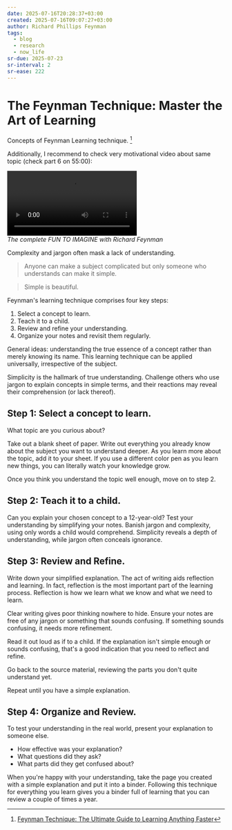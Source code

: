 ```yaml
---
date: 2025-07-16T20:28:37+03:00
created: 2025-07-16T09:07:27+03:00
author: Richard Phillips Feynman
tags:
  - blog
  - research
  - now_life
sr-due: 2025-07-23
sr-interval: 2
sr-ease: 222
---
```


# The Feynman Technique: Master the Art of Learning

Concepts of Feynman Learning technique. [^1]

Additionally, I recommend to check very motivational video about same topic (check part 6 on 55:00):

<video src="file:///home/inom/Videos/interview/The_complete_FUN_TO_IMAGINE_with_Richard_Feynman_P1ww1IXRfTA.mp4" controls></video>\
_The complete FUN TO IMAGINE with Richard Feynman_

Complexity and jargon often mask a lack of understanding.

> Anyone can make a subject complicated but only someone who understands can make it simple.

> Simple is beautiful.

Feynman's learning technique comprises four key steps:
<br class="f">
1. Select a concept to learn.
2. Teach it to a child.
3. Review and refine your understanding.
4. Organize your notes and revisit them regularly.

General ideas: understanding the true essence of a concept rather than merely knowing its name. This learning technique can be applied universally, irrespective of the subject.

Simplicity is the hallmark of true understanding. Challenge others who use jargon to explain concepts in simple terms, and their reactions may reveal their comprehension (or lack thereof).

## Step 1: Select a concept to learn.

What topic are you curious about?

Take out a blank sheet of paper. Write out everything you already know about the subject you want to understand deeper. As you learn more about the topic, add it to your sheet. If you use a different color pen as you learn new things, you can literally watch your knowledge grow.

Once you think you understand the topic well enough, move on to step 2.

## Step 2: Teach it to a child.

Can you explain your chosen concept to a 12-year-old? Test your understanding by simplifying your notes. Banish jargon and complexity, using only words a child would comprehend. Simplicity reveals a depth of understanding, while jargon often conceals ignorance.

## Step 3: Review and Refine.

Write down your simplified explanation. The act of writing aids reflection and learning. In fact, reflection is the most important part of the learning process. Reflection is how we learn what we know and what we need to learn.

Clear writing gives poor thinking nowhere to hide. Ensure your notes are free of any jargon or something that sounds confusing. If something sounds confusing, it needs more refinement.

Read it out loud as if to a child. If the explanation isn't simple enough or sounds confusing, that's a good indication that you need to reflect and refine.

Go back to the source material, reviewing the parts you don't quite understand yet.

Repeat until you have a simple explanation.

## Step 4: Organize and Review.

To test your understanding in the real world, present your explanation to someone else.

- How effective was your explanation?
- What questions did they ask?
- What parts did they get confused about?

When you're happy with your understanding, take the page you created with a simple explanation and put it into a binder. Following this technique for everything you learn gives you a binder full of learning that you can review a couple of times a year.

[^1]: [Feynman Technique: The Ultimate Guide to Learning Anything Faster](https://fs.blog/feynman-technique/)

